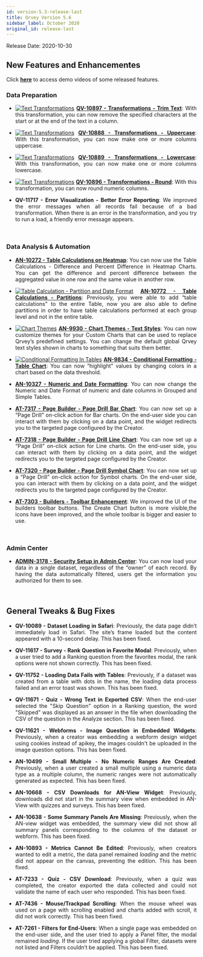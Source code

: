 ```yaml
---
id: version-5.3-release-last
title: Qrvey Version 5.6
sidebar_label: October 2020
original_id: release-last
---
```

<div style="text-align: justify">
Release Date: 2020-10-30

## New Features and Enhancementes 

Click <a href="/docs/next/video-training/release/version-5.6" target="_blank"> <strong>here</strong></a> to access demo videos of some released features.


### Data Preparation

* <a href="/docs/video-training/release/version-5.6/#text-transformations" target="_blank"><img alt="Text Transformations" src="https://s3.amazonaws.com/cdn.qrvey.com/documentation_assets/release-notes/video_icon.png#thumbnail-20"></a> <a href="/docs/ui-docs/datasets/transformations/" target="_blank"><strong>QV-10897 - Transformations - Trim Text</strong></a>: With this transformation, you can now remove the specified characters at the start or at the end of the text in a column.

* <a href="/docs/video-training/release/version-5.6/#text-transformations" target="_blank"><img alt="Text Transformations" src="https://s3.amazonaws.com/cdn.qrvey.com/documentation_assets/release-notes/video_icon.png#thumbnail-20"></a> <a href="/docs/ui-docs/datasets/transformations/" target="_blank"><strong>QV-10888 - Transformations - Uppercase</strong></a>: With this transformation, you can now make one or more columns uppercase.

* <a href="/docs/video-training/release/version-5.6/#text-transformations" target="_blank"><img alt="Text Transformations" src="https://s3.amazonaws.com/cdn.qrvey.com/documentation_assets/release-notes/video_icon.png#thumbnail-20"></a> <a href="/docs/ui-docs/datasets/transformations/" target="_blank"><strong>QV-10889 - Transformations - Lowercase</strong></a>: With this transformation, you can now make one or more columns lowercase.

* <a href="/docs/video-training/release/version-5.6/#text-transformations" target="_blank"><img alt="Text Transformations" src="https://s3.amazonaws.com/cdn.qrvey.com/documentation_assets/release-notes/video_icon.png#thumbnail-20"></a> <a href="/docs/ui-docs/datasets/transformations/" target="_blank"><strong>QV-10896 - Transformations - Round</strong></a>: With this transformation, you can now round numeric columns.

* <strong>QV-11717 - Error Visualization - Better Error Reporting</strong></a>: We improved the error messages when all records fail because of a bad transformation. When there is an error in the transformation, and you try to run a load, a friendly error message appears.

<br>

### Data Analysis & Automation

* <a href="/docs/ui-docs/dataviews/chart-builder/" target="_blank"><strong>AN-10272 - Table Calculations on Heatmap</strong></a>: You can now use the Table Calculations - Difference and Percent Difference in Heatmap Charts. You can get the difference and percent difference between the aggregated value in one row and the same value in another row.

* <a href="/docs/video-training/release/version-5.6/#table-calculation---partition-and-date-format" target="_blank"><img alt="Table Calculation - Partition and Date Format" src="https://s3.amazonaws.com/cdn.qrvey.com/documentation_assets/release-notes/video_icon.png#thumbnail-20"></a> <a href="/docs/ui-docs/dataviews/chart-builder/" target="_blank"><strong>AN-10772 - Table Calculations - Partitions</strong></a>: Previously, you were able to add “table calculations” to the entire Table, now you are also able to define partitions in order to have table calculations performed at each group level and not in the entire table.

* <a href="/docs/video-training/release/version-5.6/#chart-themes" target="_blank"><img alt="Chart Themes" src="https://s3.amazonaws.com/cdn.qrvey.com/documentation_assets/release-notes/video_icon.png#thumbnail-20"></a> <a href="/docs/ui-docs/dataviews/chart-builder/" target="_blank"><strong>AN-9930 - Chart Themes - Text Styles</strong></a>: You can now customize themes for your Custom Charts that can be used to replace Qrvey’s predefined settings. You can change the default global Qrvey text styles shown in charts to something that suits them better.

* <a href="/docs/video-training/release/version-5.6/#conditional-formatting-in-tables" target="_blank"><img alt="Conditional Formatting In Tables" src="https://s3.amazonaws.com/cdn.qrvey.com/documentation_assets/release-notes/video_icon.png#thumbnail-20"></a> <a href="/docs/ui-docs/dataviews/chart-builder/" target="_blank"><strong>AN-9834 - Conditional Formatting - Table Chart</strong></a>: You can now “highlight” values by changing colors in a chart based on the data threshold.

* <a href="/docs/ui-docs/dataviews/chart-builder/" target="_blank"><strong>AN-10327 - Numeric and Date Formatting</strong></a>: You can now change the Numeric and Date Format of numeric and date columns in Grouped and Simple Tables.

* <a href="/docs/ui-docs/builders/pages_actions/" target="_blank"><strong>AT-7317 - Page Builder - Page Drill Bar Chart</strong></a>: You can now set up a “Page Drill” on-click action for Bar charts. On the end-user side you can interact with them by clicking on a data point, and the widget redirects you to the targeted page configured by the Creator.

* <a href="/docs/ui-docs/builders/pages_actions/" target="_blank"><strong>AT-7318 - Page Builder - Page Drill Line Chart</strong></a>: You can now set up a “Page Drill” on-click action for Line charts. On the end-user side, you can interact with them by clicking on a data point, and the widget redirects you to the targeted page configured by the Creator.

* <a href="/docs/ui-docs/builders/pages_actions/" target="_blank"><strong>AT-7320 - Page Builder - Page Drill Symbol Chart</strong></a>: You can now set up a “Page Drill” on-click action for Symbol charts. On the end-user side, you can interact with them by clicking on a data point, and the widget redirects you to the targeted page configured by the Creator.

* <a href="/docs/ui-docs/builders/pages/" target="_blank"><strong>AT-7303 - Builders - Toolbar Enhancement</strong></a>: We improved the UI of the builders toolbar buttons. The Create Chart button is more visible,the icons have been improved, and the whole toolbar is bigger and easier to use. 
 
<br>
 
### Admin Center

* <a href="/docs/admin/admin-sections-platform/" target="_blank"><strong>ADMIN-3178 - Security Setup in Admin Center</strong></a>: You can now load your data in a single dataset, regardless of the “owner” of each record. By having the data automatically filtered, users get the information you authorized for them to see.

<br>

## General Tweaks & Bug Fixes

* <strong>QV-10089 - Dataset Loading in Safari</strong>: Previously, the data page didn’t immediately load in Safari. The site’s frame loaded but the content appeared with a 10-second delay. This has been fixed.

* <strong>QV-11617 - Survey - Rank Question in Favorite Modal</strong>: Previously, when a user tried to add a Ranking question from the favorites modal, the rank options were not shown correctly. This has been fixed.

* <strong>QV-11752 - Loading Data Fails with Tables</strong>: Previously, if a dataset was created from a table with dots in the name, the loading data process failed and an error toast was shown. This has been fixed.

* <strong>QV-11671 - Quiz - Wrong Text in Exported CSV</strong>: When the end-user selected the "Skip Question" option in a Ranking question, the word "Skipped" was displayed as an answer in the file when downloading the CSV of the question in the Analyze section. This has been fixed.

* <strong>QV-11621 - Webforms - Image Question in Embedded Widgets</strong>: Previously, when a creator was embedding a webform design widget using cookies instead of apikey, the images couldn't be uploaded in the image question options. This has been fixed.

* <strong>AN-10499 - Small Multiple - No Numeric Ranges Are Created</strong>: Previously, when a user created a small multiple using a numeric data type as a multiple column, the numeric ranges were not automatically generated as expected. This has been fixed.

* <strong>AN-10668 - CSV Downloads for AN-View Widget</strong>: Previously, downloads did not start in the summary view when embedded in AN-View with quizzes and surveys. This has been fixed.

* <strong>AN-10638 - Some Summary Panels Are Missing</strong>: Previously, when the AN-view widget was embedded, the summary view did not show all summary panels corresponding to the columns of the dataset or webform. This has been fixed.

* <strong>AN-10893 - Metrics Cannot Be Edited</strong>: Previously, when creators wanted to edit a metric, the data panel remained *loading* and the metric did not appear on the canvas, preventing the edition. This has been fixed.

* <strong>AT-7233 - Quiz - CSV Download</strong>: Previously, when a quiz was completed, the creator exported the data collected and could not validate the name of each user who responded. This has been fixed.

* <strong>AT-7436 - Mouse/Trackpad Scrolling</strong>: When the mouse wheel was used on a page with scrolling enabled and charts added with scroll, it did not work correctly. This has been fixed.

* <strong>AT-7261 - Filters for End-Users</strong>: When a single page was embedded on the end-user side, and the user tried to apply a Panel filter, the modal remained *loading*. If the user tried applying a global Filter, datasets were not listed and Filters couldn’t be applied. This has been fixed.
